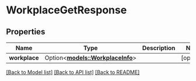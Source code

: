 # WorkplaceGetResponse

## Properties

Name | Type | Description | Notes
------------ | ------------- | ------------- | -------------
**workplace** | Option<[**models::WorkplaceInfo**](WorkplaceInfo.md)> |  | [optional]

[[Back to Model list]](../README.md#documentation-for-models) [[Back to API list]](../README.md#documentation-for-api-endpoints) [[Back to README]](../README.md)


